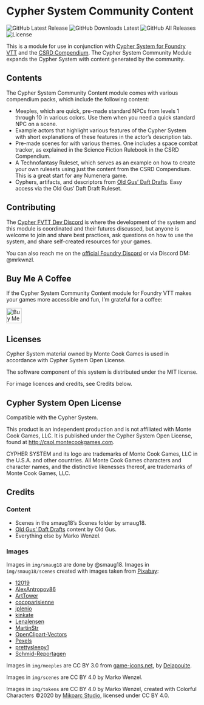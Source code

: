 # Cypher System Community Content

![GitHub Latest Release](https://img.shields.io/github/release/mrkwnzl/cyphersystem-community-module?style=flat-square)
![GitHub Downloads Latest](https://img.shields.io/github/downloads/mrkwnzl/cyphersystem-community-module/latest/total?style=flat-square)
![GitHub All Releases](https://img.shields.io/github/downloads/mrkwnzl/cyphersystem-community-module/total?style=flat-square)
![License](https://img.shields.io/github/license/mrkwnzl/cyphersystem-community-module?style=flat-square)

This is a module for use in conjunction with [Cypher System for Foundry VTT](https://foundryvtt.com/packages/cyphersystem/) and the [CSRD Compendium](https://foundryvtt.com/packages/cyphersystem-compendium/). The Cypher System Community Module expands the Cypher System with content generated by the community.

## Contents

The Cypher System Community Content module comes with various compendium packs, which include the following content:

- Meeples, which are quick, pre-made standard NPCs from levels 1 through 10 in various colors. Use them when you need a quick standard NPC on a scene.
- Example actors that highlight various features of the Cypher System with short explanations of these features in the actor’s description tab.
- Pre-made scenes for with various themes. One includes a space combat tracker, as explained in the Science Fiction Rulebook in the CSRD Compendium.
- A Technofantasy Ruleset, which serves as an example on how to create your own rulesets using just the content from the CSRD Compendium. This is a great start for any Numenera game.
- Cyphers, artifacts, and descriptors from [Old Gus’ Daft Drafts](https://callmepartario.github.io/og-csrd/og-dd.html). Easy access via the Old Gus’ Daft Draft Ruleset.

## Contributing

The [Cypher FVTT Dev Discord](https://discord.gg/C5zGgtyhwa) is where the development of the system and this module is coordinated and their futures discussed, but anyone is welcome to join and share best practices, ask questions on how to use the system, and share self-created resources for your games.

You can also reach me on the [official Foundry Discord](https://discord.gg/foundryvtt) or via Discord DM: @mrkwnzl.

## Buy Me A Coffee

If the Cypher System Community Content module for Foundry VTT makes your games more accessible and fun, I’m grateful for a coffee:

<a href="https://www.buymeacoffee.com/mrkwnzl" target="_blank"><img src="https://cdn.buymeacoffee.com/buttons/v2/default-blue.png" alt="Buy Me A Coffee" height="40"></a>

## Licenses

Cypher System material owned by Monte Cook Games is used in accordance with Cypher System Open License.

The software component of this system is distributed under the MIT license.

For image licences and credits, see Credits below.

## Cypher System Open License

Compatible with the Cypher System.

This product is an independent production and is not affiliated with Monte Cook Games, LLC. It is published under the Cypher System Open License, found at http://csol.montecookgames.com.

CYPHER SYSTEM and its logo are trademarks of Monte Cook Games, LLC in the U.S.A. and other countries. All Monte Cook Games characters and character names, and the distinctive likenesses thereof, are trademarks of Monte Cook Games, LLC. 

## Credits

### Content

- Scenes in the smaug18’s Scenes folder by smaug18.
- [Old Gus’ Daft Drafts](https://callmepartario.github.io/og-csrd/og-dd.html) content by Old Gus.
- Everything else by Marko Wenzel.

### Images

Images in `img/smaug18` are done by @smaug18. Images in `img/smaug18/scenes` created with images taken from [Pixabay](https://pixabay.com):

- [12019](https://pixabay.com/users/12019-12019/)
- [AlexAntropov86](https://pixabay.com/users/alexantropov86-2691829/)
- [ArtTower](https://pixabay.com/users/arttower-5337/)
- [cocoparisienne](https://pixabay.com/users/cocoparisienne-127419/)
- [jplenio](https://pixabay.com/users/jplenio-7645255/)
- [kinkate](https://pixabay.com/users/kinkate-4384506/)
- [Lenalensen](https://pixabay.com/users/lenalensen-2819406/)
- [MartinStr](https://pixabay.com/users/martinstr-108372/)
- [OpenClipart-Vectors](https://pixabay.com/users/openclipart-vectors-30363/)
- [Pexels](https://pixabay.com/users/pexels-2286921/)
- [prettysleepy1](https://pixabay.com/users/prettysleepy1-2855492/)
- [Schmid-Reportagen](https://pixabay.com/users/schmid-reportagen-646138/)

Images in `img/meeples` are CC BY 3.0 from [game-icons.net](https://game-icons.net), by [Delapouite](https://delapouite.com/).

Images in `img/scenes` are CC BY 4.0 by Marko Wenzel.

Images in `img/tokens` are CC BY 4.0 by Marko Wenzel, created with Colorful Characters ©2020 by [Mikoarc Studio](https://www.drivethrurpg.com/product/426982/FREE-STOCK-ART-100-Fantasy-Characters), licensed under CC BY 4.0.